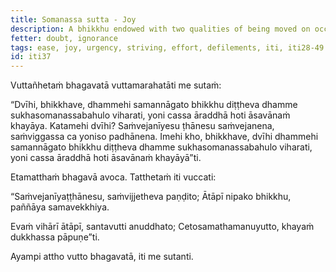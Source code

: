 ```yaml
---
title: Somanassa sutta - Joy
description: A bhikkhu endowed with two qualities of being moved on occasions that inspire a sense of urgency and by wisely striving when aroused with urgency, dwells in the here and now with abundant ease and joy, and his mind is directed towards the wearing away of the defilements.
fetter: doubt, ignorance
tags: ease, joy, urgency, striving, effort, defilements, iti, iti28-49
id: iti37
---
```


Vuttañhetaṁ bhagavatā vuttamarahatāti me sutaṁ:

“Dvīhi, bhikkhave, dhammehi samannāgato bhikkhu diṭṭheva dhamme sukhasomanassabahulo viharati, yoni cassa āraddhā hoti āsavānaṁ khayāya. Katamehi dvīhi? Saṁvejanīyesu ṭhānesu saṁvejanena, saṁviggassa ca yoniso padhānena. Imehi kho, bhikkhave, dvīhi dhammehi samannāgato bhikkhu diṭṭheva dhamme sukhasomanassabahulo viharati, yoni cassa āraddhā hoti āsavānaṁ khayāyā”ti.

Etamatthaṁ bhagavā avoca. Tatthetaṁ iti vuccati:

“Saṁvejanīyaṭṭhānesu,
saṁvijjetheva paṇḍito;
Ātāpī nipako bhikkhu,
paññāya samavekkhiya.

Evaṁ vihārī ātāpī,
santavutti anuddhato;
Cetosamathamanuyutto,
khayaṁ dukkhassa pāpuṇe”ti.

Ayampi attho vutto bhagavatā, iti me sutanti.